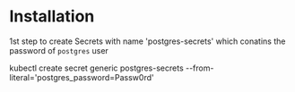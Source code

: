 # Installation
1st step to create Secrets with name 'postgres-secrets' which conatins the password of `postgres` user

kubectl create secret generic postgres-secrets --from-literal='postgres_password=Passw0rd'